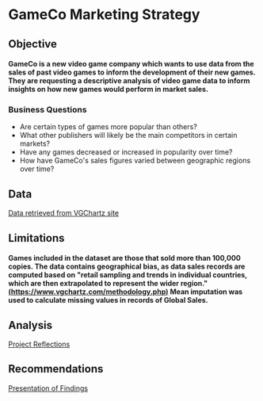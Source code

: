 # GameCo Marketing Strategy

## **Objective**
#### GameCo is a new video game company which wants to use data from the sales of past video games to inform the development of their new games. They are requesting a descriptive analysis of video game data to inform insights on how new games would perform in market sales.

### Business Questions
- Are certain types of games more popular than others?
- What other publishers will likely be the main competitors in certain markets?
- Have any games decreased or increased in popularity over time?
- How have GameCo's sales figures varied between geographic regions over time?

## **Data**
[Data retrieved from VGChartz site](https://www.vgchartz.com/)

## **Limitations**
#### Games included in the dataset are those that sold more than 100,000 copies. The data contains geographical bias, as data sales records are computed based on "retail sampling and trends in individual countries, which are then extrapolated to represent the wider region." [(https://www.vgchartz.com/methodology.php)](https://www.vgchartz.com/methodology.php) Mean imputation was used to calculate missing values in records of Global Sales.

## **Analysis**
[Project Reflections](https://github.com/dsad8000/gameco_marketing_project/blob/main/Project_Reflections.pdf)

## **Recommendations**
[Presentation of Findings](https://github.com/dsad8000/gameco_marketing_project/blob/main/gameco_marketing.pdf)


